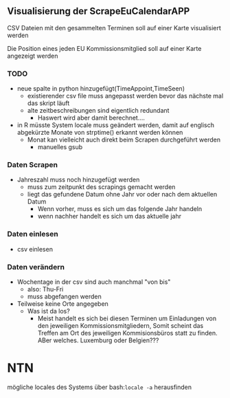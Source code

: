 ## Visualisierung der ScrapeEuCalendarAPP
CSV Dateien mit den gesammelten Terminen soll auf einer Karte visualisiert werden

Die Position eines jeden EU Kommissionsmitglied soll auf einer Karte angezeigt werden

### TODO
  - neue spalte in python hinzugefügt(TimeAppoint,TimeSeen)
    - existierender csv file muss angepasst werden bevor das nächste mal das skript läuft
    - alte zeitbeschreibungen sind eigentlich redundant
      - Haswert wird aber damit berechnet....
  - in R müsste System locale muss geändert werden, damit auf englisch abgekürzte Monate von strptime()
    erkannt werden können
    - Monat kan  vielleicht auch direkt beim Scrapen durchgeführt werden
      - manuelles gsub
      
### Daten Scrapen
- Jahreszahl muss noch hinzugefügt werden
  - muss zum zeitpunkt des scrapings gemacht werden
  - liegt das gefundene Datum ohne Jahr vor oder nach dem aktuellen Datum
    - Wenn vorher, muss es sich um das folgende Jahr handeln
    - wenn nachher handelt es sich um das aktuelle jahr

### Daten einlesen
  - csv einlesen
  
### Daten verändern
  - Wochentage in der csv sind auch manchmal "von bis"
    - also: Thu-Fri
    - muss abgefangen werden
  - Teilweise keine Orte angegeben
    - Was ist da los?
      - Meist handelt es sich bei diesen Terminen um Einladungen von den jeweiligen Kommissionsmitgliedern, Somit scheint das Treffen am Ort des jeweiligen Kommisionsbüros statt zu finden. ABer welches. Luxemburg oder Belgien???
      
      
# NTN
mögliche locales des Systems über bash:``locale -a`` herausfinden
    